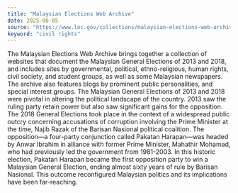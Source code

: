 ```yaml
---
title: "Malaysian Elections Web Archive"
date: 2025-06-05
source: "https://www.loc.gov/collections/malaysian-elections-web-archive/about-this-collection/"
keyword: "civil rights"
---
```


The Malaysian Elections Web Archive brings together a collection of websites that document the Malaysian General Elections of 2013 and 2018, and includes sites by governmental, political, ethno-religious, human rights, civil society, and student groups, as well as some Malaysian newspapers. The archive also features blogs by prominent public personalities, and special interest groups. The Malaysian General Elections of 2013 and 2018 were pivotal in altering the political landscape of the country. 2013 saw the ruling party retain power but also saw significant gains for the opposition. The 2018 General Elections took place in the context of a widespread public outcry concerning accusations of corruption involving the Prime Minister at the time, Najib Razak of the Barisan Nasional political coalition. The opposition—a four-party conjunction called Pakatan Harapan—was headed by Anwar Ibrahim in alliance with former Prime Minister, Mahathir Mohamad, who had previously led the government from 1981-2003. In this historic election, Pakatan Harapan became the first opposition party to win a Malaysian General Election, ending almost sixty years of rule by Barisan Nasional. This outcome reconfigured Malaysian politics and its implications have been far-reaching.

